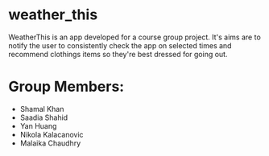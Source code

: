 # weather_this

WeatherThis is an app developed for a course group project. 
It's aims are to notify the user to consistently check the app on selected 
times and recommend clothings items so they're best dressed for going out.

# Group Members:

- Shamal Khan
- Saadia Shahid
- Yan Huang
- Nikola Kalacanovic
- Malaika Chaudhry

